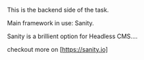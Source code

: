 This is the backend side of the task. 

Main framework in use: Sanity.

Sanity is a brillient option for Headless CMS....

checkout more on [https://sanity.io]